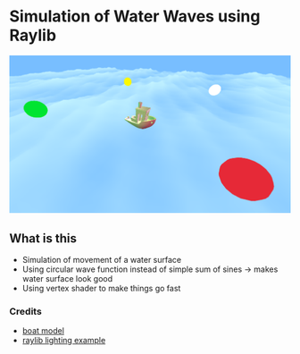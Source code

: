 # Simulation of Water Waves using Raylib

![Water Waves](https://github.com/MercurialDemoMan/RaylibWaterWaves/blob/master/images/waves.png?raw=true)

## What is this

- Simulation of movement of a water surface
- Using circular wave function instead of simple sum of sines -> makes water surface look good
- Using vertex shader to make things go fast

### Credits

- [boat model](https://www.thingiverse.com/thing:763622)
- [raylib lighting example](https://github.com/raysan5/raylib/blob/master/examples/shaders/shaders_basic_lighting.c)